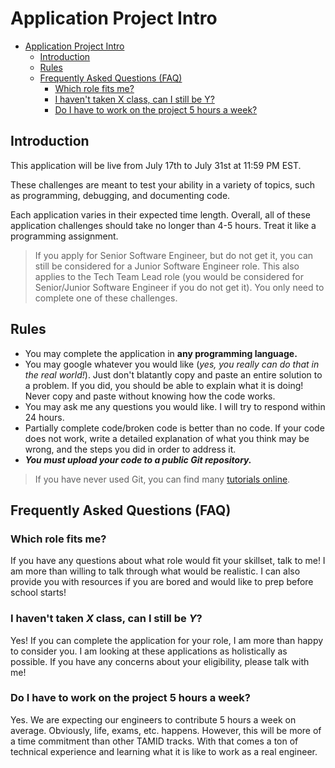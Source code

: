 # Application Project Intro

- [Application Project Intro](#application-project-intro)
  * [Introduction](#introduction)
  * [Rules](#rules)
  * [Frequently Asked Questions (FAQ)](#frequently-asked-questions-faq)
    + [Which role fits me?](#which-role-fits-me-)
    + [I haven't taken X class, can I still be Y?](#i-havent-taken-x-class-can-i-still-be-y-)
    + [Do I have to work on the project 5 hours a week?](#do-i-have-to-work-on-the-project-5-hours-a-week)


## Introduction    
This application will be live from July 17th to July 31st at 11:59 PM EST.

These challenges are meant to test your ability in a variety of topics, such as programming, debugging, and documenting code.

Each application varies in their expected time length. Overall, all of these
application challenges should take no longer than 4-5 hours. Treat it like a
programming assignment.

> If you apply for Senior Software Engineer, but do not get it, you can still be
considered for a Junior Software Engineer role. This also applies to the Tech Team Lead
role (you would be considered for Senior/Junior Software Engineer if you do not get it).
You only need to complete one of these challenges.

## Rules
* You may complete the application in **any programming language.**
* You may google whatever you would like (*yes, you really can do that in the
real world!*). Just don't blatantly copy and paste an entire solution to a
problem. If you did, you should be able to explain what it is doing! Never copy
and paste without knowing how the code works.
* You may ask me any questions you would like. I will try to respond within
24 hours.
* Partially complete code/broken code is better than no code. If your code does
not work, write a detailed explanation of what you think may be wrong, and the
steps you did in order to address it.
* ***You must upload your code to a public Git repository.***
> If you have never used Git, you can find many
[tutorials online](https://blog.udacity.com/2015/06/a-beginners-git-github-tutorial.html).


## Frequently Asked Questions (FAQ)

### Which role fits me?
If you have any questions about what role would fit your skillset, talk to me!
I am more than willing to talk through what would be realistic. I can also
provide you with resources if you are bored and would like to prep before
school starts!

### I haven't taken *X* class, can I still be *Y*?
Yes! If you can complete the application for your role, I am more than happy
to consider you. I am looking at these applications as holistically as possible.
If you have any concerns about your eligibility, please talk with me!

### Do I have to work on the project 5 hours a week?
Yes. We are expecting our engineers to contribute 5 hours a week on average.
Obviously, life, exams, etc. happens. However, this will be more of a time
commitment than other TAMID tracks. With that comes a ton of technical
experience and learning what it is like to work as a real engineer.
